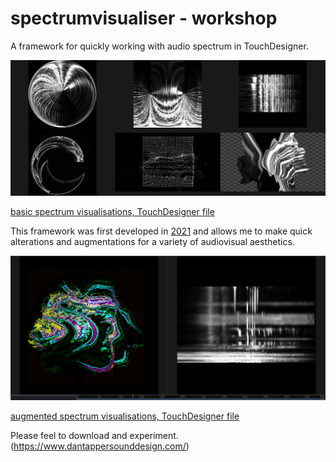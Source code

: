 # spectrumvisualiser - workshop
A framework for quickly working with audio spectrum in TouchDesigner.

<img src="https://github.com/atarilover123/spectrumvisualiser/blob/main/Screen%20Shot%202022-04-19%20at%202.26.42%20PM.png" width="800">

[basic spectrum visualisations, TouchDesigner file](https://github.com/atarilover123/spectrumvisualiser/blob/main/Spectrum_visualisers.toe)

This framework was first developed in [2021](https://www.instagram.com/p/CUq_bLgrGNf/) and allows me to make quick alterations and augmentations for a variety of audiovisual aesthetics.

<img src="https://raw.githubusercontent.com/atarilover123/spectrumvisualiser/main/Screen%20Shot%202022-05-07%20at%201.51.32%20PM.png" width="800">

[augmented spectrum visualisations, TouchDesigner file](https://github.com/atarilover123/spectrumvisualiser/blob/main/Spectrum_visualisers_3Ddisplace%2BNoise.1.toe)

Please feel to download and experiment. (https://www.dantappersounddesign.com/)

